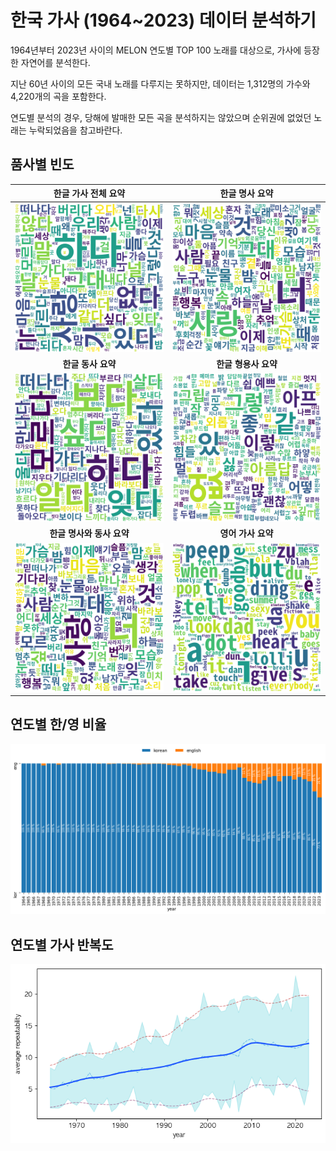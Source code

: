 # 한국 가사 (1964~2023) 데이터 분석하기

1964년부터 2023년 사이의 MELON 연도별 TOP 100 노래를 대상으로, 가사에 등장한 자연어를 분석한다.

지난 60년 사이의 모든 국내 노래를 다루지는 못하지만, 데이터는 1,312명의 가수와 4,220개의 곡을 포함한다.

연도별 분석의 경우, 당해에 발매한 모든 곡을 분석하지는 않았으며 순위권에 없었던 노래는 누락되었음을 참고바란다.

## 품사별 빈도

|**한글 가사 전체 요약**|**한글 명사 요약**|
|:-:|:-:|
|![](./docs/konlpy/word_cloud_kr_all.png)|![](./docs/kiwi/word_cloud_kr_noun.png)|
|**한글 동사 요약**|**한글 형용사 요약**|
|![](./docs/kiwi/word_cloud_kr_verb.png)|![](./docs/kiwi/word_cloud_kr_adj.png)|
|**한글 명사와 동사 요약**|**영어 가사 요약**|
|![](./docs/kiwi/word_cloud_kr_noun+verb.png)|![](./docs/kiwi/word_cloud_en.png)|

## 연도별 한/영 비율

![](./docs/ratio.png)

## 연도별 가사 반복도

![](./docs/repeatability_per_year.png)

